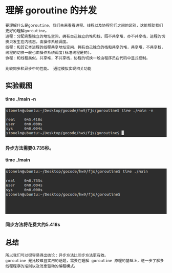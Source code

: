 # 理解 goroutine 的并发

	要理解什么是goroutine，我们先来看看进程、线程以及协程它们之间的区别，这能帮助我们更好的理解goroutine。
	进程：分配完整独立的地址空间，拥有自己独立的堆和栈，既不共享堆，亦不共享栈，进程的切换只发生在内核态，由操作系统调度。 
	线程：和其它本进程的线程共享地址空间，拥有自己独立的栈和共享的堆，共享堆，不共享栈，线程的切换一般也由操作系统调度(标准线程是的)。 
	协程：和线程类似，共享堆，不共享栈，协程的切换一般由程序员在代码中显式控制。

	比较同步和异步中的性能。 通过模拟实现相关功能

## 实验截图

#### time ./main -n
![](https://github.com/453326526/FuWuJiSuan/blob/master/hw9/photos/jietu2.png)
#### 异步方法需要0.735秒。

#### time ./main 
![](https://github.com/453326526/FuWuJiSuan/blob/master/hw9/photos/jietu3.png)
#### 同步方法将花费大约5.418s

## 总结
	所以我们可以很容易得出结论：异步方法比同步方法更有效。
	goroutine 是比较难且实用的话题，需要在理解 goroutine 原理的基础上，进一步了解多线程程序的准则以及消息驱动的编程模式。